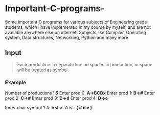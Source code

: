 # Important-C-programs-
Some important C programs for various subjects of Engineering grads students, which i have implemented in my course by myself, and are not available anywhere else on internet. Subjects like Compiler, Operating system, Data structures, Networking, Python and many more

## Input
> Each production in separate line no spaces in production, or space will be treated as symbol.
### Example
Number of productions? **5**
Enter prod 0:  **A->BCDx**
Enter prod 1:  **B->#**
Enter prod 2:  **C->#**
Enter prod 3:  **D->d**
Enter prod 4:  **D->e**

Enter char symbol ? A
first of A is : **{   # d e }**


